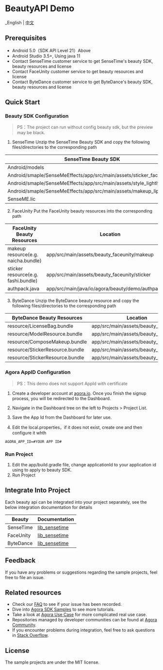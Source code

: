 # BeautyAPI Demo

_English | [中文](README.zh.md)

## Prerequisites

- Android 5.0（SDK API Level 21）Above
- Android Studio 3.5+, Using java 11
- Contact SenseTime customer service to get SenseTime's beauty SDK, beauty resources and license
- Contact FaceUnity customer service to get beauty resources and license
- Contact ByteDance customer service to get ByteDance's beauty SDK, beauty resources and license

## Quick Start
### Beauty SDK Configuration

> PS：The project can run without config beauty sdk, but the preview may be black.

1. SenseTime
   Unzip the SenseTime Beauty SDK and copy the following files/directories to the corresponding path

| SenseTime Beauty SDK                                                 | Location                                                 |
|----------------------------------------------------------------------|----------------------------------------------------------|
| Android/models                                                       | app/src/main/assets/beauty_sensetime/models              |
| Android/smaple/SenseMeEffects/app/src/main/assets/sticker_face_shape | app/src/main/assets/beauty_sensetime/sticker_face_shape  |
| Android/smaple/SenseMeEffects/app/src/main/assets/style_lightly      | app/src/main/assets/beauty_sensetime/style_lightly       |
| Android/smaple/SenseMeEffects/app/src/main/assets/makeup_lip         | app/src/main/assets/beauty_sensetime/makeup_lip          |
| SenseME.lic                                                          | app/src/main/assets/beauty_sensetime/license/SenseME.lic |

2. FaceUnity
   Put the FaceUnity beauty resources into the corresponding path

| FaceUnity Beauty Resources          | Location                                             |
|-------------------------------------|------------------------------------------------------|
| makeup resource(e.g. naicha.bundle) | app/src/main/assets/beauty_faceunity/makeup          |
| sticker resource(e.g. fashi.bundle) | app/src/main/assets/beauty_faceunity/sticker         |
| authpack.java                       | app/src/main/java/io/agora/beauty/demo/authpack.java |

3. ByteDance
   Unzip the ByteDance beauty resource and copy the following files/directories to the corresponding path

| ByteDance Beauty Resources      | Location                             |
|---------------------------------|--------------------------------------|
| resource/LicenseBag.bundle      | app/src/main/assets/beauty_bytedance |
| resource/ModelResource.bundle   | app/src/main/assets/beauty_bytedance |
| resource/ComposeMakeup.bundle   | app/src/main/assets/beauty_bytedance |
| resource/StickerResource.bundle | app/src/main/assets/beauty_bytedance |
| resource/StickerResource.bundle | app/src/main/assets/beauty_bytedance |

### Agora AppID Configuration

> PS：This demo does not support AppId with certificate

1. Create a developer account at [agora.io](https://www.agora.io). Once you finish the signup process, you will be redirected to the Dashboard.

2. Navigate in the Dashboard tree on the left to Projects > Project List.

3. Save the App Id from the Dashboard for later use.

4. Edit the local.properties，if it does not exist, create one and then configure it whth
```xml
AGORA_APP_ID=#YOUR APP ID#
```

### Run Project

1. Edit the app/build.gradle file, change applicationId to your application id using to apply to beauty SDK.
2. Run Project


## Integrate Into Project

Each beauty api can be integrated into your project separately, see the below integration documentation for details

| Beauty     | Documentation                             |
|------------|-------------------------------------------|
| SenseTime  | [lib_sensetime](lib_sensetime/README.md)  |
| FaceUnity  | [lib_sensetime](lib_faceunity/README.md)  |
| ByteDance  | [lib_sensetime](lib_bytedance/README.md)  |

## Feedback

If you have any problems or suggestions regarding the sample projects, feel free to file an issue.

## Related resources

- Check our [FAQ](https://docs.agora.io/en/faq) to see if your issue has been recorded.
- Dive into [Agora SDK Samples](https://github.com/AgoraIO) to see more tutorials.
- Take a look at [Agora Use Case](https://github.com/AgoraIO-usecase) for more complicated real use
  case.
- Repositories managed by developer communities can be found
  at [Agora Community](https://github.com/AgoraIO-Community).
- If you encounter problems during integration, feel free to ask questions
  in [Stack Overflow](https://stackoverflow.com/questions/tagged/agora.io).

## License

The sample projects are under the MIT license.
